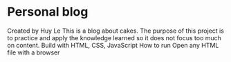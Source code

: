 # Personal blog 
Created by Huy Le
This is a blog about cakes. The purpose of this project is to practice and apply the knowledge learned so it does not focus too much on content.
Build with
  HTML, CSS, JavaScript
How to run
  Open any HTML file with a browser

